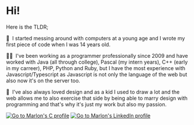 # Hi!

Here is the TLDR;

💾&nbsp;&nbsp;I started messing around with computers at a young age and I wrote my first piece of code when I was 14 years old.  

👨‍💻&nbsp;&nbsp;I've been working as a programmer professionally since 2009 and have worked with Java (all through college), Pascal (my intern years), C++ (early in my carreer), PHP, Python and Ruby, but I have the most experience with Javascript/Typescript as Javascript is not only the language of the web but also now it's on the server too.  

💙&nbsp;&nbsp;I've also always loved design and as a kid I used to draw a lot and the web allows me to also exercise that side by being able to marry design with programming and that's why it's just my work but also my passion.

<!-- Social media badges -->
[![Go to Marlon's C profile](https://img.shields.io/badge/-%23000000.svg?&style=for-the-badge&logo=x&logoColor=white)](https://www.twitter.com/marlonmarcello)
[![Go to Marlon's LinkedIn profile](https://img.shields.io/badge/linkedin-%230077B5.svg?&style=for-the-badge&logo=linkedin&logoColor=white)](https://www.linkedin.com/in/marlonmarcello/?locale=en_US)
